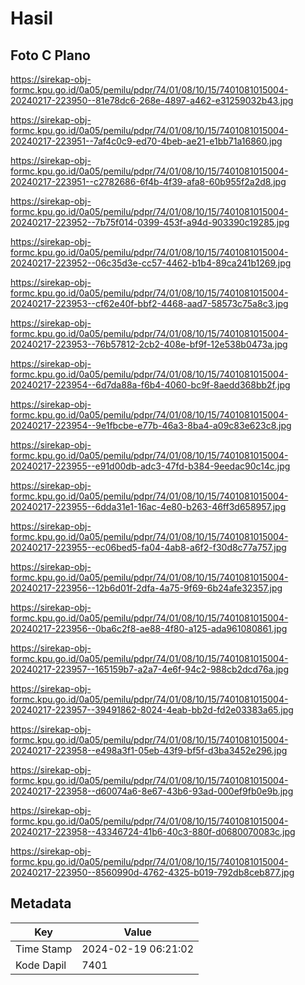 # Hasil

## Foto C Plano

https://sirekap-obj-formc.kpu.go.id/0a05/pemilu/pdpr/74/01/08/10/15/7401081015004-20240217-223950--81e78dc6-268e-4897-a462-e31259032b43.jpg

https://sirekap-obj-formc.kpu.go.id/0a05/pemilu/pdpr/74/01/08/10/15/7401081015004-20240217-223951--7af4c0c9-ed70-4beb-ae21-e1bb71a16860.jpg

https://sirekap-obj-formc.kpu.go.id/0a05/pemilu/pdpr/74/01/08/10/15/7401081015004-20240217-223951--c2782686-6f4b-4f39-afa8-60b955f2a2d8.jpg

https://sirekap-obj-formc.kpu.go.id/0a05/pemilu/pdpr/74/01/08/10/15/7401081015004-20240217-223952--7b75f014-0399-453f-a94d-903390c19285.jpg

https://sirekap-obj-formc.kpu.go.id/0a05/pemilu/pdpr/74/01/08/10/15/7401081015004-20240217-223952--06c35d3e-cc57-4462-b1b4-89ca241b1269.jpg

https://sirekap-obj-formc.kpu.go.id/0a05/pemilu/pdpr/74/01/08/10/15/7401081015004-20240217-223953--cf62e40f-bbf2-4468-aad7-58573c75a8c3.jpg

https://sirekap-obj-formc.kpu.go.id/0a05/pemilu/pdpr/74/01/08/10/15/7401081015004-20240217-223953--76b57812-2cb2-408e-bf9f-12e538b0473a.jpg

https://sirekap-obj-formc.kpu.go.id/0a05/pemilu/pdpr/74/01/08/10/15/7401081015004-20240217-223954--6d7da88a-f6b4-4060-bc9f-8aedd368bb2f.jpg

https://sirekap-obj-formc.kpu.go.id/0a05/pemilu/pdpr/74/01/08/10/15/7401081015004-20240217-223954--9e1fbcbe-e77b-46a3-8ba4-a09c83e623c8.jpg

https://sirekap-obj-formc.kpu.go.id/0a05/pemilu/pdpr/74/01/08/10/15/7401081015004-20240217-223955--e91d00db-adc3-47fd-b384-9eedac90c14c.jpg

https://sirekap-obj-formc.kpu.go.id/0a05/pemilu/pdpr/74/01/08/10/15/7401081015004-20240217-223955--6dda31e1-16ac-4e80-b263-46ff3d658957.jpg

https://sirekap-obj-formc.kpu.go.id/0a05/pemilu/pdpr/74/01/08/10/15/7401081015004-20240217-223955--ec06bed5-fa04-4ab8-a6f2-f30d8c77a757.jpg

https://sirekap-obj-formc.kpu.go.id/0a05/pemilu/pdpr/74/01/08/10/15/7401081015004-20240217-223956--12b6d01f-2dfa-4a75-9f69-6b24afe32357.jpg

https://sirekap-obj-formc.kpu.go.id/0a05/pemilu/pdpr/74/01/08/10/15/7401081015004-20240217-223956--0ba6c2f8-ae88-4f80-a125-ada961080861.jpg

https://sirekap-obj-formc.kpu.go.id/0a05/pemilu/pdpr/74/01/08/10/15/7401081015004-20240217-223957--165159b7-a2a7-4e6f-94c2-988cb2dcd76a.jpg

https://sirekap-obj-formc.kpu.go.id/0a05/pemilu/pdpr/74/01/08/10/15/7401081015004-20240217-223957--39491862-8024-4eab-bb2d-fd2e03383a65.jpg

https://sirekap-obj-formc.kpu.go.id/0a05/pemilu/pdpr/74/01/08/10/15/7401081015004-20240217-223958--e498a3f1-05eb-43f9-bf5f-d3ba3452e296.jpg

https://sirekap-obj-formc.kpu.go.id/0a05/pemilu/pdpr/74/01/08/10/15/7401081015004-20240217-223958--d60074a6-8e67-43b6-93ad-000ef9fb0e9b.jpg

https://sirekap-obj-formc.kpu.go.id/0a05/pemilu/pdpr/74/01/08/10/15/7401081015004-20240217-223958--43346724-41b6-40c3-880f-d0680070083c.jpg

https://sirekap-obj-formc.kpu.go.id/0a05/pemilu/pdpr/74/01/08/10/15/7401081015004-20240217-223950--8560990d-4762-4325-b019-792db8ceb877.jpg


## Metadata

| Key        | Value               |
| ---------- | ------------------- |
| Time Stamp | 2024-02-19 06:21:02 |
| Kode Dapil | 7401                |



